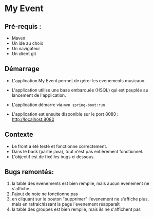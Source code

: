 # My Event

## Pré-requis : 
    
* Maven
* Un ide au choix
* Un navigateur
* Un client git

## Démarrage 

* L'application My Event permet de gérer les evenements musicaux.

* L'application utilise une base embarquée (HSQL) qui est peuplée au lancement de l'application.

* L'application démarre via ```mvn spring-boot:run```

* L'application est ensuite disponible sur le port 8080 : <http://localhost:8080>

## Contexte

* Le front a été testé et fonctionne correctement. 
* Dans le back (partie java), tout n'est pas entièrement fonctionnel. 
* L'objectif est de fixé les bugs ci dessous.

## Bugs remontés:

1. la table des evenements est bien remplie, mais aucun evenement ne s'affiche 
2. l'ajout de note ne fonctionne pas
3. en cliquant sur le bouton "supprimer" l'evenement ne s'affiche plus, mais en rafraichissant la page l'evenement réapparaît
4. la table des groupes est bien remplie, mais ils ne s'affichent pas
